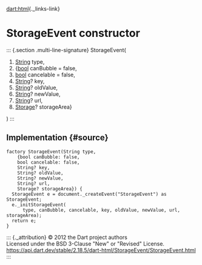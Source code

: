 [dart:html](../../dart-html/dart-html-library){._links-link}

StorageEvent constructor
========================

::: {.section .multi-line-signature}
StorageEvent(

1.  [String](../../dart-core/string-class) type,
2.  {[bool](../../dart-core/bool-class) canBubble = false,
3.  [bool](../../dart-core/bool-class) cancelable = false,
4.  [String](../../dart-core/string-class)? key,
5.  [String](../../dart-core/string-class)? oldValue,
6.  [String](../../dart-core/string-class)? newValue,
7.  [String](../../dart-core/string-class)? url,
8.  [Storage](../storage-class)? storageArea}

)
:::

Implementation {#source}
--------------

``` {.language-dart data-language="dart"}
factory StorageEvent(String type,
    {bool canBubble: false,
    bool cancelable: false,
    String? key,
    String? oldValue,
    String? newValue,
    String? url,
    Storage? storageArea}) {
  StorageEvent e = document._createEvent("StorageEvent") as StorageEvent;
  e._initStorageEvent(
      type, canBubble, cancelable, key, oldValue, newValue, url, storageArea);
  return e;
}
```

::: {._attribution}
© 2012 the Dart project authors\
Licensed under the BSD 3-Clause \"New\" or \"Revised\" License.\
<https://api.dart.dev/stable/2.18.5/dart-html/StorageEvent/StorageEvent.html>
:::
